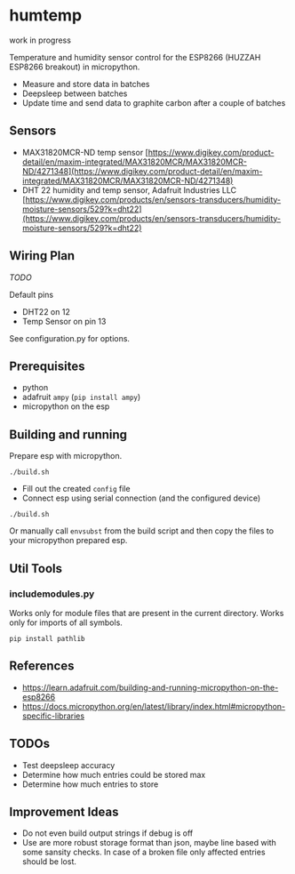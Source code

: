 
# humtemp

work in progress

Temperature and humidity sensor control for the ESP8266 (HUZZAH ESP8266 breakout) in micropython.

 - Measure and store data in batches
 - Deepsleep between batches
 - Update time and send data to graphite carbon after a couple of batches

## Sensors

 - MAX31820MCR-ND temp sensor [https://www.digikey.com/product-detail/en/maxim-integrated/MAX31820MCR/MAX31820MCR-ND/4271348](https://www.digikey.com/product-detail/en/maxim-integrated/MAX31820MCR/MAX31820MCR-ND/4271348)
 - DHT 22 humidity and temp sensor, Adafruit Industries LLC [https://www.digikey.com/products/en/sensors-transducers/humidity-moisture-sensors/529?k=dht22](https://www.digikey.com/products/en/sensors-transducers/humidity-moisture-sensors/529?k=dht22)

## Wiring Plan

_TODO_

Default pins

 - DHT22 on 12
 - Temp Sensor on pin 13

See configuration.py for options.

## Prerequisites

 - python
 - adafruit `ampy` (`pip install ampy`)
 - micropython on the esp 

## Building and running

Prepare esp with micropython.

```
./build.sh
```

 - Fill out the created `config` file
 - Connect esp using serial connection (and the configured device)

```
./build.sh
```

Or manually call `envsubst` from the build script and then copy the files to your micropython
prepared esp.

## Util Tools

### includemodules.py

Works only for module files that are present in the current directory. Works
only for imports of all symbols.

```
pip install pathlib
```

## References

 - https://learn.adafruit.com/building-and-running-micropython-on-the-esp8266
 - https://docs.micropython.org/en/latest/library/index.html#micropython-specific-libraries

## TODOs

 - Test deepsleep accuracy
 - Determine how much entries could be stored max
 - Determine how much entries to store

## Improvement Ideas

 - Do not even build output strings if debug is off
 - Use are more robust storage format than json, maybe line based with some sansity checks. In case of a broken file only affected entries should be lost.


